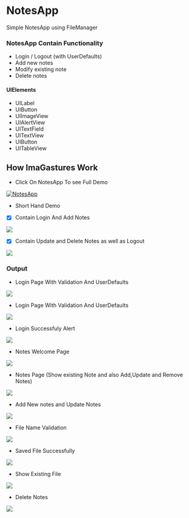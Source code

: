 # NotesApp
 Simple NotesApp using FileManager


### NotesApp Contain Functionality

- Login / Logout (with UserDefaults)
- Add new notes
- Modify existing note
- Delete notes

#### UIElements
 
 - UILabel
 - UIButton
 - UIImageView
 - UIAlertView
 - UITextField
 - UITextView
 - UIButton
 - UITableView
 
 ## How ImaGastures Work
 
 - Click On NotesApp To see Full Demo
 
 [![NotesApp](https://img.youtube.com/vi/FWKy57TJWcE)](https://www.youtube.com/watch?v=FWKy57TJWcE)

 - Short Hand Demo
 - [x] Contain Login And Add Notes
 
 ![](FileManager/Output/NotesApp.gif)
 
 - [x] Contain Update and Delete Notes as well as Logout
 
 ![](FileManager/Output/NotesApp2.gif)
 
 ### Output
  - Login Page With Validation And UserDefaults

![](FileManager/Output/validation.png)

  - Login Page With Validation And UserDefaults

![](FileManager/Output/1.png)

 - Login Successfuly Alert

![](FileManager/Output/2.png)

 - Notes Welcome Page

![](FileManager/Output/3.png)

 - Notes Page (Show existing Note and also Add,Update and Remove Notes)

![](FileManager/Output/4.png)

 - Add New notes and Update Notes

![](FileManager/Output/5.png)

- File Name Validation

![](FileManager/Output/6.png)

- Saved File Successfully

![](FileManager/Output/7.png)

- Show Existing File

![](FileManager/Output/8.png)

- Delete Notes

![](FileManager/Output/9.png)
